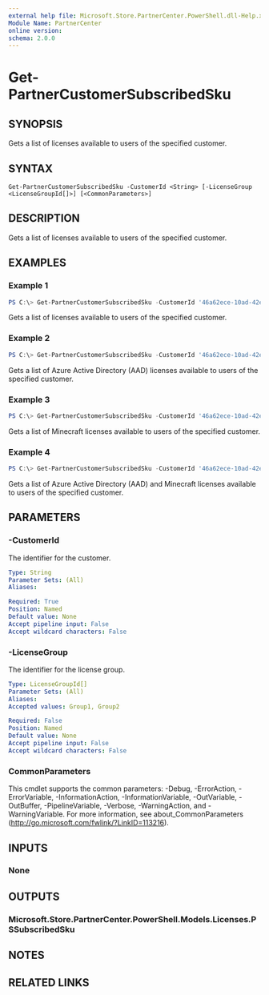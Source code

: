 ```yaml
---
external help file: Microsoft.Store.PartnerCenter.PowerShell.dll-Help.xml
Module Name: PartnerCenter
online version:
schema: 2.0.0
---
```


# Get-PartnerCustomerSubscribedSku

## SYNOPSIS
Gets a list of licenses available to users of the specified customer.

## SYNTAX

```
Get-PartnerCustomerSubscribedSku -CustomerId <String> [-LicenseGroup <LicenseGroupId[]>] [<CommonParameters>]
```

## DESCRIPTION
Gets a list of licenses available to users of the specified customer.

## EXAMPLES

### Example 1
```powershell
PS C:\> Get-PartnerCustomerSubscribedSku -CustomerId '46a62ece-10ad-42e5-b3f1-b2ed53e6fc08'
```

Gets a list of licenses available to users of the specified customer.

### Example 2
```powershell
PS C:\> Get-PartnerCustomerSubscribedSku -CustomerId '46a62ece-10ad-42e5-b3f1-b2ed53e6fc08' -LicenseGroup Group1
```

Gets a list of Azure Active Directory (AAD) licenses available to users of the specified customer.

### Example 3
```powershell
PS C:\> Get-PartnerCustomerSubscribedSku -CustomerId '46a62ece-10ad-42e5-b3f1-b2ed53e6fc08' -LicenseGroup Group2
```

Gets a list of Minecraft licenses available to users of the specified customer.

### Example 4
```powershell
PS C:\> Get-PartnerCustomerSubscribedSku -CustomerId '46a62ece-10ad-42e5-b3f1-b2ed53e6fc08' -LicenseGroup Group1,Group2
```

Gets a list of Azure Active Directory (AAD) and Minecraft licenses available to users of the specified customer.

## PARAMETERS

### -CustomerId
The identifier for the customer.

```yaml
Type: String
Parameter Sets: (All)
Aliases:

Required: True
Position: Named
Default value: None
Accept pipeline input: False
Accept wildcard characters: False
```

### -LicenseGroup
The identifier for the license group.

```yaml
Type: LicenseGroupId[]
Parameter Sets: (All)
Aliases:
Accepted values: Group1, Group2

Required: False
Position: Named
Default value: None
Accept pipeline input: False
Accept wildcard characters: False
```

### CommonParameters
This cmdlet supports the common parameters: -Debug, -ErrorAction, -ErrorVariable, -InformationAction, -InformationVariable, -OutVariable, -OutBuffer, -PipelineVariable, -Verbose, -WarningAction, and -WarningVariable. For more information, see about_CommonParameters (http://go.microsoft.com/fwlink/?LinkID=113216).

## INPUTS

### None

## OUTPUTS

### Microsoft.Store.PartnerCenter.PowerShell.Models.Licenses.PSSubscribedSku

## NOTES

## RELATED LINKS

